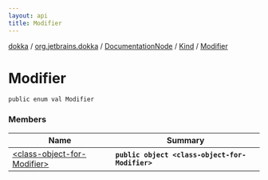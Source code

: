 ```yaml
---
layout: api
title: Modifier
---
```

[dokka](../../../../index.html) / [org.jetbrains.dokka](../../../index.html) / [DocumentationNode](../../index.html) / [Kind](../index.html) / [Modifier](index.html)


# Modifier



```
public enum val Modifier
```


### Members

| Name | Summary |
|------|---------|
|[&lt;class-object-for-Modifier&gt;](_class-object-for-Modifier_.html)|**`public object <class-object-for-Modifier>`**|
